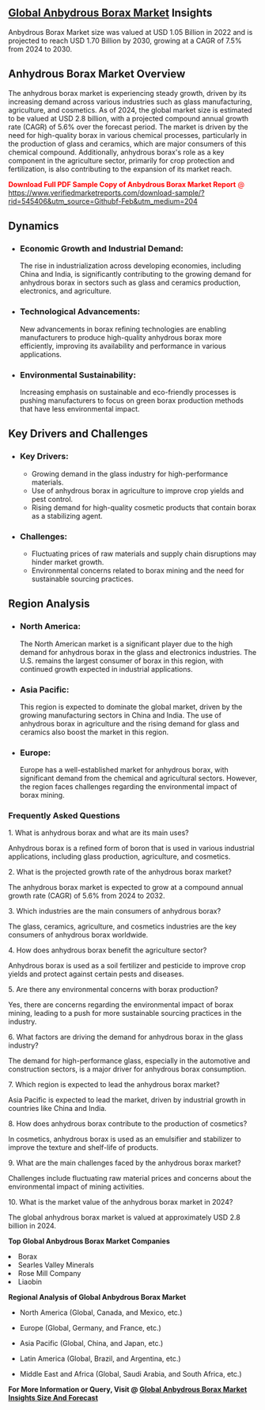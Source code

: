 <h2><a href="https://www.verifiedmarketreports.com/download-sample/?rid=545406&amp;utm_source=Githubf&amp;utm_medium=204" target="_blank">Global Anbydrous Borax Market</a> Insights</h2><p>Anbydrous Borax Market size was valued at USD 1.05 Billion in 2022 and is projected to reach USD 1.70 Billion by 2030, growing at a CAGR of 7.5% from 2024 to 2030.</p><p> <h2>Anhydrous Borax Market Overview</h2> <p>The anhydrous borax market is experiencing steady growth, driven by its increasing demand across various industries such as glass manufacturing, agriculture, and cosmetics. As of 2024, the global market size is estimated to be valued at USD 2.8 billion, with a projected compound annual growth rate (CAGR) of 5.6% over the forecast period. The market is driven by the need for high-quality borax in various chemical processes, particularly in the production of glass and ceramics, which are major consumers of this chemical compound. Additionally, anhydrous borax's role as a key component in the agriculture sector, primarily for crop protection and fertilization, is also contributing to the expansion of its market reach.</p> <p><p><span class=""><span style="color: #ff0000;"><strong>Download Full PDF Sample Copy of Anbydrous Borax Market Report</strong> @ </span><a href="https://www.verifiedmarketreports.com/download-sample/?rid=545406&amp;utm_source=Githubf-Feb&amp;utm_medium=204" target="_blank">https://www.verifiedmarketreports.com/download-sample/?rid=545406&amp;utm_source=Githubf-Feb&amp;utm_medium=204</a></span></p></p> <h2>Dynamics</h2> <ul> <li><h3>Economic Growth and Industrial Demand:</h3> The rise in industrialization across developing economies, including China and India, is significantly contributing to the growing demand for anhydrous borax in sectors such as glass and ceramics production, electronics, and agriculture.</li> <li><h3>Technological Advancements:</h3> New advancements in borax refining technologies are enabling manufacturers to produce high-quality anhydrous borax more efficiently, improving its availability and performance in various applications.</li> <li><h3>Environmental Sustainability:</h3> Increasing emphasis on sustainable and eco-friendly processes is pushing manufacturers to focus on green borax production methods that have less environmental impact.</li> </ul> <h2>Key Drivers and Challenges</h2> <ul> <li><h3>Key Drivers:</h3> <ul> <li>Growing demand in the glass industry for high-performance materials.</li> <li>Use of anhydrous borax in agriculture to improve crop yields and pest control.</li> <li>Rising demand for high-quality cosmetic products that contain borax as a stabilizing agent.</li> </ul> </li> <li><h3>Challenges:</h3> <ul> <li>Fluctuating prices of raw materials and supply chain disruptions may hinder market growth.</li> <li>Environmental concerns related to borax mining and the need for sustainable sourcing practices.</li> </ul> </li> </ul> <h2>Region Analysis</h2> <ul> <li><h3>North America:</h3> The North American market is a significant player due to the high demand for anhydrous borax in the glass and electronics industries. The U.S. remains the largest consumer of borax in this region, with continued growth expected in industrial applications.</li> <li><h3>Asia Pacific:</h3> This region is expected to dominate the global market, driven by the growing manufacturing sectors in China and India. The use of anhydrous borax in agriculture and the rising demand for glass and ceramics also boost the market in this region.</li> <li><h3>Europe:</h3> Europe has a well-established market for anhydrous borax, with significant demand from the chemical and agricultural sectors. However, the region faces challenges regarding the environmental impact of borax mining.</li> </ul> <h3>Frequently Asked Questions</h3> <p>1. What is anhydrous borax and what are its main uses?</p> <p>Anhydrous borax is a refined form of boron that is used in various industrial applications, including glass production, agriculture, and cosmetics.</p> <p>2. What is the projected growth rate of the anhydrous borax market?</p> <p>The anhydrous borax market is expected to grow at a compound annual growth rate (CAGR) of 5.6% from 2024 to 2032.</p> <p>3. Which industries are the main consumers of anhydrous borax?</p> <p>The glass, ceramics, agriculture, and cosmetics industries are the key consumers of anhydrous borax worldwide.</p> <p>4. How does anhydrous borax benefit the agriculture sector?</p> <p>Anhydrous borax is used as a soil fertilizer and pesticide to improve crop yields and protect against certain pests and diseases.</p> <p>5. Are there any environmental concerns with borax production?</p> <p>Yes, there are concerns regarding the environmental impact of borax mining, leading to a push for more sustainable sourcing practices in the industry.</p> <p>6. What factors are driving the demand for anhydrous borax in the glass industry?</p> <p>The demand for high-performance glass, especially in the automotive and construction sectors, is a major driver for anhydrous borax consumption.</p> <p>7. Which region is expected to lead the anhydrous borax market?</p> <p>Asia Pacific is expected to lead the market, driven by industrial growth in countries like China and India.</p> <p>8. How does anhydrous borax contribute to the production of cosmetics?</p> <p>In cosmetics, anhydrous borax is used as an emulsifier and stabilizer to improve the texture and shelf-life of products.</p> <p>9. What are the main challenges faced by the anhydrous borax market?</p> <p>Challenges include fluctuating raw material prices and concerns about the environmental impact of mining activities.</p> <p>10. What is the market value of the anhydrous borax market in 2024?</p> <p>The global anhydrous borax market is valued at approximately USD 2.8 billion in 2024.</p> </p><p><strong>Top Global Anbydrous Borax Market Companies</strong></p><div data-test-id=""><p><li>Borax</li><li> Searles Valley Minerals</li><li> Rose Mill Company</li><li> Liaobin</li></p><div><strong>Regional Analysis of&nbsp;Global Anbydrous Borax Market</strong></div><ul><li dir="ltr"><p dir="ltr">North America&nbsp;(Global, Canada, and Mexico, etc.)</p></li><li dir="ltr"><p dir="ltr">Europe (Global, Germany, and France, etc.)</p></li><li dir="ltr"><p dir="ltr">Asia Pacific&nbsp;(Global, China, and Japan, etc.)</p></li><li dir="ltr"><p dir="ltr">Latin America&nbsp;(Global, Brazil, and Argentina, etc.)</p></li><li dir="ltr">Middle East and Africa&nbsp;(Global, Saudi Arabia, and South Africa, etc.)</li></ul><p><strong>For More Information or Query, Visit @&nbsp;</strong><strong><a href="https://www.verifiedmarketreports.com/product/anbydrous-borax-market-size-and-forecast/?utm_source=Githubf&amp;utm_medium=204" target="_blank">Global Anbydrous Borax Market Insights Size And Forecast</a></strong></p></div>
